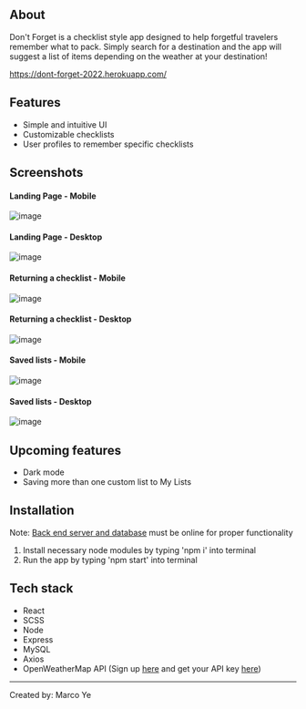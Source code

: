 ## About

Don't Forget is a checklist style app designed to help forgetful travelers remember what to pack. Simply search for a destination and the app will suggest a list of items depending on the weather at your destination!

https://dont-forget-2022.herokuapp.com/

## Features
- Simple and intuitive UI
- Customizable checklists
- User profiles to remember specific checklists

## Screenshots
#### Landing Page - Mobile
![image](https://user-images.githubusercontent.com/104222379/184056794-013b0433-00bc-4f04-8201-23f0538450a2.png)
#### Landing Page - Desktop
![image](https://user-images.githubusercontent.com/104222379/183975178-adcb58b2-d980-4ec7-9e6a-189aed7710ab.png)

#### Returning a checklist - Mobile
![image](https://user-images.githubusercontent.com/104222379/184056934-4f040e22-2a38-4b40-a686-fe885050cd2e.png)
#### Returning a checklist - Desktop
![image](https://user-images.githubusercontent.com/104222379/183975536-65a630eb-4945-4993-a4ec-3f5afa45f670.png)

#### Saved lists - Mobile
![image](https://user-images.githubusercontent.com/104222379/184057075-da7c31bb-e1f8-4d48-83c5-a406d2e4e1f1.png)
#### Saved lists - Desktop
![image](https://user-images.githubusercontent.com/104222379/184019090-b3fa6447-5f36-4979-98d2-9617edf36158.png)

## Upcoming features
- Dark mode
- Saving more than one custom list to My Lists

## Installation
Note: [Back end server and database](https://github.com/marcopoloye/dont-forget-backend) must be online for proper functionality
1. Install necessary node modules by typing 'npm i' into terminal
2. Run the app by typing 'npm start' into terminal

## Tech stack
- React
- SCSS
- Node
- Express
- MySQL
- Axios
- OpenWeatherMap API (Sign up [here](https://home.openweathermap.org/users/sign_up) and get your API key [here](https://home.openweathermap.org/api_keys)) 
---------------------------------
Created by: Marco Ye

